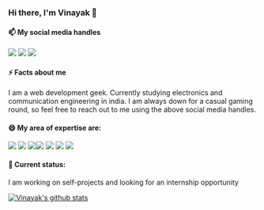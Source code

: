### Hi there, I'm Vinayak 👋

#### 📫 My social media handles
<a href="https://twitter.com/Vinayak47427793"><img src="https://img.icons8.com/cute-clipart/64/000000/twitter.png"/></a> <a href="https://www.linkedin.com/in/vinayak-sharma-141096193/"><img src="https://img.icons8.com/cute-clipart/64/000000/linkedin.png"/></a> <a href="https://www.instagram.com/lee_codes/"><img src="https://img.icons8.com/cute-clipart/64/000000/instagram-new.png"/></a>

#### ⚡ Facts about me
I am a web development geek. Currently studying electronics and communication engineering in india. I am always down for a casual gaming round, so feel free to reach out to me using the above social media handles.

#### 😄 My area of expertise are:
<img src="https://img.icons8.com/color/48/000000/vue-js.png"/>  <img src="https://img.icons8.com/color/48/000000/nodejs.png"/>  <img src="https://www.vectorlogo.zone/logos/pocoo_flask/pocoo_flask-ar21.svg"/><img src="https://img.icons8.com/color/48/000000/javascript.png"/>   <img src="https://img.icons8.com/color/48/000000/c-plus-plus-logo.png"/> <img src="https://img.icons8.com/color/48/000000/python.png"/>  <img src="https://img.icons8.com/color/48/000000/git.png"/>

#### 👯 Current status:
I am working on self-projects and looking for an internship opportunity

[![Vinayak's github stats](https://github-readme-stats.vercel.app/api?username=vinayaksh42)](https://github.com/vinayaksh42/github-readme-stats)

<!--
**vinayaksh42/vinayaksh42** is a ✨ _special_ ✨ repository because its `README.md` (this file) appears on your GitHub profile.
![My github stats](https://github-readme-stats.vercel.app/api?username=vinayaksh42&show_icons=true)
Here are some ideas to get you started:

- 🔭 I’m currently working on ...
- 🌱 I’m currently learning ...
- 👯 I’m looking to collaborate on ...
- 🤔 I’m looking for help with ...
- 💬 Ask me about ...
- 📫 How to reach me: ...
- 😄 Pronouns: ...
- ⚡ Fun fact: ...
-->
